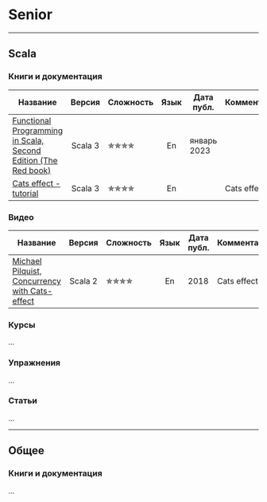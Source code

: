 # Senior

--- 

## Scala

### Книги и документация

| Название                                                                                                                                                                                                       |  Версия  | Сложность                        | Язык | Дата публ.  | Комментарий |
|----------------------------------------------------------------------------------------------------------------------------------------------------------------------------------------------------------------|:--------:|----------------------------------|:----:|-------------|-------------|
| [Functional Programming in Scala, Second Edition (The Red book)](https://www.manning.com/books/functional-programming-in-scala-second-edition?query=Functional%20Programming%20in%20Scala,%20Second%20Edition) | Scala 3  | &#10031;&#10031;&#10031;&#10031; |  En  | январь 2023 |             |
| [Cats effect - tutorial](https://typelevel.org/cats-effect/docs/tutorial)                                                                                                                                      | Scala 3  | &#10031;&#10031;&#10031;&#10031; |  En  |             | Cats effect |

### Видео

| Название                                                                                      | Версия  | Сложность                        | Язык | Дата публ. | Комментарий |
|-----------------------------------------------------------------------------------------------|:-------:|----------------------------------|:----:|------------|-------------|
| [Michael Pilquist, Concurrency with Cats-effect](https://www.youtube.com/watch?v=Gig-f_HXvLI) | Scala 2 | &#10031;&#10031;&#10031;&#10031; |  En  | 2018       | Cats effect |

### Курсы

...

### Упражнения

...

### Статьи

...

--- 

## Общее

### Книги и документация

...

